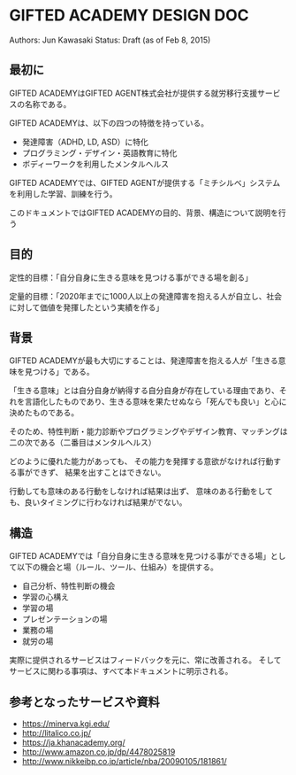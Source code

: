 GIFTED ACADEMY DESIGN DOC
=======

Authors: Jun Kawasaki
Status: Draft (as of Feb 8, 2015)
 
## 最初に

GIFTED ACADEMYはGIFTED AGENT株式会社が提供する就労移行支援サービスの名称である。

GIFTED ACADEMYは、以下の四つの特徴を持っている。

- 発達障害（ADHD, LD, ASD）に特化
- プログラミング・デザイン・英語教育に特化
- ボディーワークを利用したメンタルヘルス

GIFTED ACADEMYでは、GIFTED AGENTが提供する「ミチシルベ」システムを利用した学習、訓練を行う。

このドキュメントではGIFTED ACADEMYの目的、背景、構造について説明を行う

## 目的

定性的目標：「自分自身に生きる意味を見つける事ができる場を創る」

定量的目標：「2020年までに1000人以上の発達障害を抱える人が自立し、社会に対して価値を発揮したという実績を作る」

## 背景

GIFTED ACADEMYが最も大切にすることは、発達障害を抱える人が「生きる意味を見つける」である。

「生きる意味」とは自分自身が納得する自分自身が存在している理由であり、それを言語化したものであり、生きる意味を果たせぬなら「死んでも良い」と心に決めたものである。

そのため、特性判断・能力診断やプログラミングやデザイン教育、マッチングは二の次である（二番目はメンタルヘルス）

どのように優れた能力があっても、
その能力を発揮する意欲がなければ行動する事ができず、
結果を出すことはできない。

行動しても意味のある行動をしなければ結果は出ず、
意味のある行動をしても、良いタイミングに行わなければ結果がでない。


## 構造

GIFTED ACADEMYでは「自分自身に生きる意味を見つける事ができる場」として以下の機会と場（ルール、ツール、仕組み）を提供する。

- 自己分析、特性判断の機会
- 学習の心構え
- 学習の場
- プレゼンテーションの場
- 業務の場
- 就労の場

実際に提供されるサービスはフィードバックを元に、常に改善される。
そしてサービスに関わる事項は、すべて本ドキュメントに明示される。

## 参考となったサービスや資料

- https://minerva.kgi.edu/
- http://litalico.co.jp/
- https://ja.khanacademy.org/
- http://www.amazon.co.jp/dp/4478025819
- http://www.nikkeibp.co.jp/article/nba/20090105/181861/